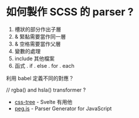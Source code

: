 # 如何製作 SCSS 的 parser ?

1. 槽狀的部分作出子層
2. & 緊黏需要當作同一層
3. & 空格需要當作父層
4. 變數的處理
5. include 其他檔案
6. 函式 . if . else . for . each

利用 babel 定義不同的對應？

// rgba() and hsla() transformer ? 


- [css-tree](https://www.npmjs.com/package/css-tree) - Svelte 有用他
- [peg.js](https://pegjs.org/) - Parser Generator for JavaScript